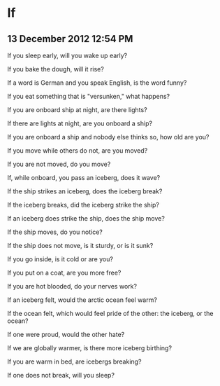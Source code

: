 # If
## 13 December 2012 12:54 PM

If you sleep early, will you wake up early?

If you bake the dough, will it rise?

If a word is German and you speak English, is the word funny?

If you eat something that is "versunken," what happens?

If you are onboard ship at night, are there lights?

If there are lights at night, are you onboard a ship?

If you are onboard a ship and nobody else thinks so, how old are you?

If you move while others do not, are you moved?

If you are not moved, do you move?

If, while onboard, you pass an iceberg, does it wave?

If the ship strikes an iceberg, does the iceberg break?

If the iceberg breaks, did the iceberg strike the ship?

If an iceberg does strike the ship, does the ship move?

If the ship moves, do you notice?

If the ship does not move, is it sturdy, or is it sunk?

If you go inside, is it cold or are you?

If you put on a coat, are you more free?

If you are hot blooded, do your nerves work?

If an iceberg felt, would the arctic ocean feel warm?

If the ocean felt, which would feel pride of the other: the iceberg, or the ocean?

If one were proud, would the other hate?

If we are globally warmer, is there more iceberg birthing?

If you are warm in bed, are icebergs breaking?

If one does not break, will you sleep?